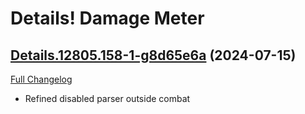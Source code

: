 # Details! Damage Meter

## [Details.12805.158-1-g8d65e6a](https://github.com/Tercioo/Details-Damage-Meter/tree/8d65e6ad3cdbbeed9a0f3b9afc197f8308dcfe14) (2024-07-15)
[Full Changelog](https://github.com/Tercioo/Details-Damage-Meter/compare/Details.12805.158...8d65e6ad3cdbbeed9a0f3b9afc197f8308dcfe14) 

- Refined disabled parser outside combat  
